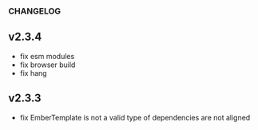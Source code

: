 ### CHANGELOG

## v2.3.4
* fix esm modules
* fix browser build
* fix hang

## v2.3.3
* fix EmberTemplate is not a valid type of dependencies are not aligned